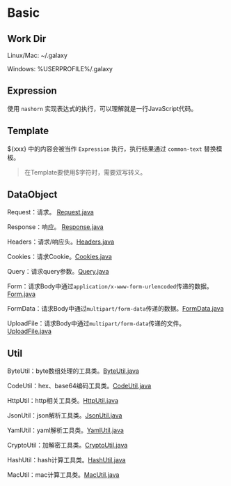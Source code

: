 # Basic

## Work Dir

Linux/Mac: ~/.galaxy

Windows: %USERPROFILE%/.galaxy

## Expression

使用 `nashorn` 实现表达式的执行，可以理解就是一行JavaScript代码。

## Template

${xxx} 中的内容会被当作 `Expression` 执行，执行结果通过 `common-text` 替换模板。

> 在Template要使用$字符时，需要双写转义。

## DataObject

Request：请求。 [Request.java](https://github1s.com/outlaws-bai/Galaxy/blob/main/src/main/java/org/m2sec/core/models/Request.java)

Response：响应。 [Response.java](https://github1s.com/outlaws-bai/Galaxy/blob/main/src/main/java/org/m2sec/core/models/Response.java)

Headers：请求/响应头。[Headers.java](https://github1s.com/outlaws-bai/Galaxy/blob/main/src/main/java/org/m2sec/core/models/Headers.java)

Cookies：请求Cookie。[Cookies.java](https://github1s.com/outlaws-bai/Galaxy/blob/main/src/main/java/org/m2sec/core/models/Cookies.java)

Query：请求query参数。[Query.java](https://github1s.com/outlaws-bai/Galaxy/blob/main/src/main/java/org/m2sec/core/models/Query.java)

Form：请求Body中通过`application/x-www-form-urlencoded`传递的数据。[Form.java](https://github1s.com/outlaws-bai/Galaxy/blob/main/src/main/java/org/m2sec/core/models/Form.java)

FormData：请求Body中通过`multipart/form-data`传递的数据。[FormData.java](https://github1s.com/outlaws-bai/Galaxy/blob/main/src/main/java/org/m2sec/core/models/FormData.java)

UploadFile：请求Body中通过`multipart/form-data`传递的文件。[UploadFile.java](https://github1s.com/outlaws-bai/Galaxy/blob/main/src/main/java/org/m2sec/core/models/UploadFile.java)

## Util

ByteUtil：byte数组处理的工具类。[ByteUtil.java](https://github1s.com/outlaws-bai/Galaxy/blob/main/src/main/java/org/m2sec/core/utils/ByteUtil.java)

CodeUtil：hex、base64编码工具类。[CodeUtil.java](https://github1s.com/outlaws-bai/Galaxy/blob/main/src/main/java/org/m2sec/core/utils/CodeUtil.java)

HttpUtil：http相关工具类。[HttpUtil.java](https://github1s.com/outlaws-bai/Galaxy/blob/main/src/main/java/org/m2sec/core/utils/HttpUtil.java)

JsonUtil：json解析工具类。[JsonUtil.java](https://github1s.com/outlaws-bai/Galaxy/blob/main/src/main/java/org/m2sec/core/utils/JsonUtil.java)

YamlUtil：yaml解析工具类。[YamlUtil.java](https://github1s.com/outlaws-bai/Galaxy/blob/main/src/main/java/org/m2sec/core/utils/YamlUtil.java)

CryptoUtil：加解密工具类。[CryptoUtil.java](https://github1s.com/outlaws-bai/Galaxy/blob/main/src/main/java/org/m2sec/core/utils/CryptoUtil.java)

HashUtil：hash计算工具类。[HashUtil.java](https://github1s.com/outlaws-bai/Galaxy/blob/main/src/main/java/org/m2sec/core/utils/HashUtil.java)

MacUtil：mac计算工具类。[MacUtil.java](https://github1s.com/outlaws-bai/Galaxy/blob/main/src/main/java/org/m2sec/core/utils/MacUtil.java)
